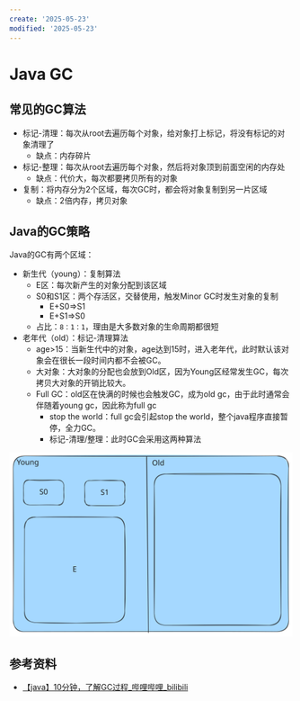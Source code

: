 ```yaml
---
create: '2025-05-23'
modified: '2025-05-23'
---
```


# Java GC

## 常见的GC算法

* 标记-清理：每次从root去遍历每个对象，给对象打上标记，将没有标记的对象清理了
    * 缺点：内存碎片
* 标记-整理：每次从root去遍历每个对象，然后将对象顶到前面空闲的内存处
    * 缺点：代价大，每次都要拷贝所有的对象
* 复制：将内存分为2个区域，每次GC时，都会将对象复制到另一片区域
    * 缺点：2倍内存，拷贝对象

## Java的GC策略

Java的GC有两个区域：

* 新生代（young）：复制算法
    * E区：每次新产生的对象分配到该区域
    * S0和S1区：两个存活区，交替使用，触发Minor GC时发生对象的复制
        * E+S0=>S1
        * E+S1=>S0
    * 占比：`8：1：1`，理由是大多数对象的生命周期都很短
* 老年代（old）：标记-清理算法
    * age>15：当新生代中的对象，age达到15时，进入老年代，此时默认该对象会在很长一段时间内都不会被GC。
    * 大对象：大对象的分配也会放到Old区，因为Young区经常发生GC，每次拷贝大对象的开销比较大。
    * Full GC：old区在快满的时候也会触发GC，成为old gc，由于此时通常会伴随着young gc，因此称为full gc
        * stop the world：full gc会引起stop the world，整个java程序直接暂停，全力GC。
        * 标记-清理/整理：此时GC会采用这两种算法

![java-gc](./assets/java-gc.svg)

## 参考资料

* [【java】10分钟，了解GC过程_哔哩哔哩_bilibili](https://www.bilibili.com/video/BV1dt411u7wi/?spm_id_from=333.337.search-card.all.click&vd_source=7ea28e304f19f399517ee153057d1f10)